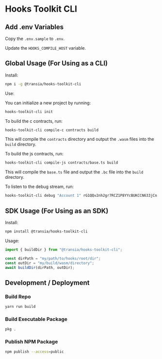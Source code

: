 # Hooks Toolkit CLI

## Add .env Variables

Copy the `.env.sample` to `.env`.

Update the `HOOKS_COMPILE_HOST` variable.

## Global Usage (For Using as a CLI)

Install:

```bash
npm i -g @transia/hooks-toolkit-cli
```

Use:

You can initialize a new project by running:

```bash
hooks-toolkit-cli init
```

To build the c contracts, run:

```bash
hooks-toolkit-cli compile-c contracts build
```

This will compile the `contracts` directory and output the `.wasm` files into the `build` directory.

To build the js contracts, run:

```bash
hooks-toolkit-cli compile-js contracts/base.ts build
```

This will compile the `base.ts` file and output the `.bc` file into the `build` directory.

To listen to the debug stream, run:

```bash
hooks-toolkit-cli debug "Account 1" rG1QQv2nh2gr7RCZ1P8YYcBUKCCN633jCn
```

## SDK Usage (For Using as an SDK)

Install:

```bash
npm install @transia/hooks-toolkit-cli
```

Usage:

```javascript
import { buildDir } from "@transia/hooks-toolkit-cli";

const dirPath = "my/path/to/hooks/root/dir";
const outDir = "my/build/wasm/directory";
await buildDir(dirPath, outDir);
```

## Development / Deployment

### Build Repo

```bash
yarn run build
```

### Build Executable Package

```bash
pkg .
```

### Publish NPM Package

```bash
npm publish --access=public
```